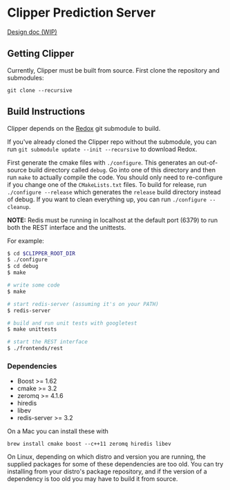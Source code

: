 # Clipper Prediction Server


[Design doc (WIP)](https://docs.google.com/a/berkeley.edu/document/d/1Ghc-CAKXzzRshSa6FlonFa5ttmtHRAqFwMg7vhuJakw/edit?usp=sharing)

## Getting Clipper

Currently, Clipper must be built from source. First clone the repository and submodules:
```
git clone --recursive
```

## Build Instructions

Clipper depends on the [Redox](https://github.com/dcrankshaw/redox) git submodule to build.

If you've already cloned the Clipper repo without the submodule, you can run `git submodule update --init --recursive` to download
Redox. 

First generate the cmake files with `./configure`. This generates an out-of-source build directory called `debug`.
Go into one of this directory and then run `make` to actually
compile the code. You should only need to re-configure if you change one of the `CMakeLists.txt` files.
To build for release, run `./configure --release` which generates the `release` build directory instead of debug.
If you want to clean everything up, you can run `./configure --cleanup`.

__NOTE:__ Redis must be running in localhost at the default port (6379) to run both the REST interface and the
unittests.

For example:

```bash
$ cd $CLIPPER_ROOT_DIR
$ ./configure
$ cd debug
$ make

# write some code
$ make

# start redis-server (assuming it's on your PATH)
$ redis-server

# build and run unit tests with googletest
$ make unittests

# start the REST interface
$ ./frontends/rest
```

### Dependencies

+ Boost >= 1.62
+ cmake >= 3.2
+ zeromq >= 4.1.6
+ hiredis
+ libev
+ redis-server >= 3.2

On a Mac you can install these with 
```
brew install cmake boost --c++11 zeromq hiredis libev

```

On Linux, depending on which distro and version you are running, the supplied packages for
some of these dependencies are too old. You can try installing from your distro's package
repository, and if the version of a dependency is too old you may have to build it from source.

